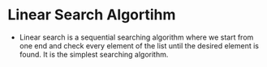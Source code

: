 # Linear Search Algortihm
* Linear search is a sequential searching algorithm where we start from
one end and check every element of the list until the desired element is found.
It is the simplest searching algorithm.

